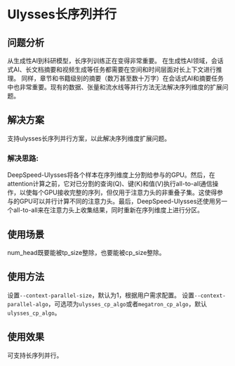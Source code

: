 # Ulysses长序列并行

## 问题分析

从生成性AI到科研模型，长序列训练正在变得非常重要。 在生成性AI领域，会话式AI、长文档摘要和视频生成等任务都需要在空间和时间层面对长上下文进行推理。 同样，章节和书籍级别的摘要（数万甚至数十万字）在会话式AI和摘要任务中也非常重要。现有的数据、张量和流水线等并行方法无法解决序列维度的扩展问题。

## 解决方案

支持ulysses长序列并行方案，以此解决序列维度扩展问题。

### 解决思路:

DeepSpeed-Ulysses将各个样本在序列维度上分割给参与的GPU。然后，在attention计算之前，它对已分割的查询(Q)、键(K)和值(V)执行all-to-all通信操作，以使每个GPU接收完整的序列，但仅用于注意力头的非重叠子集。这使得参与的GPU可以并行计算不同的注意力头。最后，DeepSpeed-Ulysses还使用另一个all-to-all来在注意力头上收集结果，同时重新在序列维度上进行分区。

## 使用场景

num_head既要能被tp_size整除，也要能被cp_size整除。

## 使用方法

设置`--context-parallel-size`，默认为1，根据用户需求配置。
设置`--context-parallel-algo`，可选项为`ulysses_cp_algo`或者`megatron_cp_algo`，默认`ulysses_cp_algo`。

## 使用效果

可支持长序列并行。

